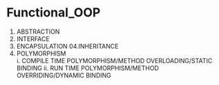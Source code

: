 # Functional_OOP
01. ABSTRACTION
02. INTERFACE
03. ENCAPSULATION
04.INHERITANCE 
05. POLYMORPHISM  
    i. COMPILE TIME POLYMORPHISM/METHOD OVERLOADING/STATIC BINDING
    ii. RUN TIME POLYMORPHISM/METHOD OVERRIDING/DYNAMIC BINDING
